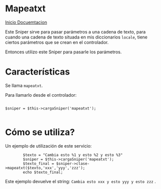 Mapeatxt
========

[Inicio Docuemtacion][1]

Este Sniper sirve para pasar parámetros a una cadena de texto, para cuando una cadena de texto situada en mis diccionarios `locale`, tiene ciertos parámetros que se crean en el controlador.

Entonces utilizo este Sniper para pasarle los parámetros.

# Características

Se llama `mapeatxt`.

Para llamarlo desde el controlador:

```

$sniper = $this->cargaSniper('mapeatxt');


```

# Cómo se utiliza?

Un ejemplo de utilización de este servicio:

```
		$texto = "Cambia esto %1 y esto %2 y esto %3"
		$sniper = $this->cargaSniper('mapeatxt');
		$texto_final = $sniper->clase->mapeatxt($texto,'xxx','yyy','zzz');
		echo $texto_final;

```

Este ejemplo devuelve el string: `Cambia esto xxx y esto yyy y esto zzz` .

[1]: Inicio_Docuemntacion.md
